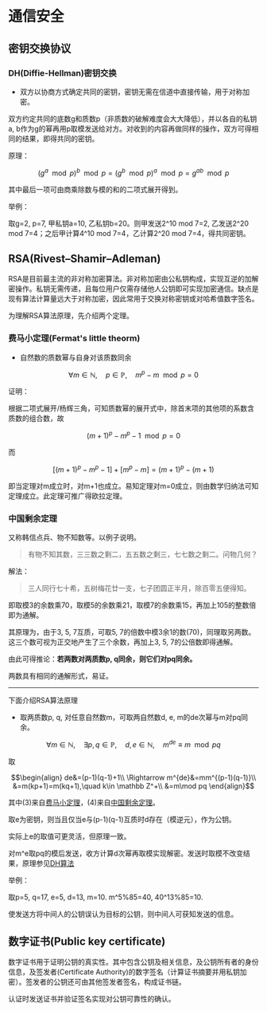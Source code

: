 # 通信安全

## 密钥交换协议

### DH(Diffie-Hellman)密钥交换

- 双方以协商方式确定共同的密钥，密钥无需在信道中直接传输，用于对称加密。

双方约定共同的底数g和质数p（非质数的破解难度会大大降低），并以各自的私钥a, b作为g的幂再用p取模发送给对方。对收到的内容再做同样的操作，双方可得相同的结果，即得共同的密钥。

原理：

$$(g^a \mod p)^b\mod p=(g^b \mod p)^a\mod p=g^{ab}\mod p$$

其中最后一项可由商乘除数与模的和的二项式展开得到。

举例：

取g=2, p=7, 甲私钥a=10, 乙私钥b=20。则甲发送2^10 mod 7=2, 乙发送2^20 mod 7=4；之后甲计算4^10 mod 7=4，乙计算2^20 mod 7=4，得共同密钥。

## RSA(Rivest–Shamir–Adleman)

RSA是目前最主流的非对称加密算法。非对称加密由公私钥构成，实现互逆的加解密操作。私钥无需传递，且每位用户仅需存储他人公钥即可实现加密通信。缺点是现有算法计算量远大于对称加密，因此常用于交换对称密钥或对哈希值数字签名。

为理解RSA算法原理，先介绍两个定理。

### 费马小定理(Fermat's little theorm)

- 自然数的质数幂与自身对该质数同余

$$\forall m\in \mathbb N,\quad p\in \mathbb P,\quad m^p-m\mod p=0$$

证明：

根据二项式展开/杨辉三角，可知质数幂的展开式中，除首末项的其他项的系数含质数的组合数，故

$$(m+1)^p-m^p-1\mod p=0$$

而

$$[(m+1)^p-m^p-1]+[m^p-m]=(m+1)^p-(m+1)$$

即当定理对m成立时，对m+1也成立。易知定理对m=0成立，则由数学归纳法可知定理成立。此定理可推广得欧拉定理。

### 中国剩余定理

又称韩信点兵、物不知数等。以例子说明。

> 有物不知其数，三三数之剩二，五五数之剩三，七七数之剩二。问物几何？

解法：

> 三人同行七十希，五树梅花廿一支，七子团圆正半月，除百零五便得知。

即取模3的余数乘70，取模5的余数乘21，取模7的余数乘15，再加上105的整数倍即为通解。

其原理为，由于3, 5, 7互质，可取5, 7的倍数中模3余1的数(70)，同理取另两数。这三个数可视为正交地产生了三个余数，再加上3, 5, 7的公倍数即得通解。

由此可得推论：**若两数对两质数p, q同余，则它们对pq同余。**

两数具有相同的通解形式，易证。

---

下面介绍RSA算法原理

- 取两质数p, q, 对任意自然数m，可取两自然数d, e, m的de次幂与m对pq同余。

$$\forall m \in \mathbb N,\quad\exists p, q \in \mathbb P,\quad d, e\in \mathbb N,\quad m^{de}\equiv m\mod pq$$

取

$$\begin{align}
de&=(p-1)(q-1)+1\\
\Rightarrow m^{de}&=mm^{(p-1)(q-1)}\\
&=m(kp+1)=m(kq+1),\quad k\in \mathbb Z^+\\
&=m\mod pq
\end{align}$$

其中(3)来自[费马小定理](#费马小定理fermats-little-theorm)，(4)来自[中国剩余定理](#中国剩余定理)。

取e为密钥，则当且仅当e与(p-1)(q-1)互质时d存在（模逆元），作为公钥。

实际上e的取值可更灵活，但原理一致。

对m^e取pq的模后发送，收方计算d次幂再取模实现解密。发送时取模不改变结果，原理参见[DH算法](#dhdiffie-hellman密钥交换)

举例：

取p=5, q=17, e=5, d=13, m=10. m^5%85=40, 40^13%85=10.

使发送方将中间人的公钥误认为目标的公钥，则中间人可获知发送的信息。

## 数字证书(Public key certificate)

数字证书用于证明公钥的真实性。其中包含公钥及相关信息，及公钥所有者的身份信息，及签发者(Certificate Authority)的数字签名（计算证书摘要并用私钥加密）。签发者的公钥还可由其他签发者签名，构成证书链。

认证时发送证书并验证签名实现对公钥可靠性的确认。
